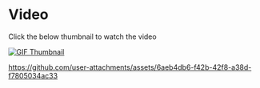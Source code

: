 # Video 

Click the below thumbnail to watch the video

[![GIF Thumbnail](https://img.youtube.com/vi/zFaaG-iEQqg/maxresdefault.jpg)](https://youtu.be/zFaaG-iEQqg?si=qpNlWAhff9yxkIFb)


https://github.com/user-attachments/assets/6aeb4db6-f42b-42f8-a38d-f7805034ac33

